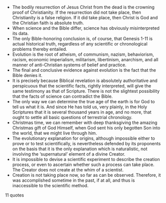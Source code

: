  - The bodily resurrection of Jesus Christ from the dead is the crowning proof of Christianity. If the resurrection did not take place, then Christianity is a false religion. If it did take place, then Christ is God and the Christian faith is absolute truth.
 - When science and the Bible differ, science has obviously misinterpreted its data.
 - The only Bible-honoring conclusion is, of course, that Genesis 1-11 is actual historical truth, regardless of any scientific or chronological problems thereby entailed.
 - Evolution is the root of atheism, of communism, nazism, behaviorism, racism, economic imperialism, militarism, libertinism, anarchism, and all manner of anti-Christian systems of belief and practice.
 - The final and conclusive evidence against evolution is the fact that the Bible denies it.
 - It is precisely because Biblical revelation is absolutely authoritative and perspicuous that the scientific facts, rightly interpreted, will give the same testimony as that of Scripture. There is not the slightest possibility that the facts of science can contradict the Bible.
 - The only way we can determine the true age of the earth is for God to tell us what it is. And since He has told us, very plainly, in the Holy Scriptures that it is several thousand years in age, and no more, that ought to settle all basic questions of terrestrial chronology.
 - Christmas time, we can remember with deep thanksgiving the amazing Christmas gift of God Himself, when God sent his only begotten Son into the world, that we might live through him.
 - The evolutionary explanation for origins, although impossible either to prove or to test scientifically, is nevertheless defended by its proponents on the basis that it is the only explanation which is naturalistic, not involving the ‘supernatural’ element of a divine Creator.
 - It is impossible to devise a scientific experiment to describe the creation process, or even to ascertain whether such a process can take place. The Creator does not create at the whim of a scientist.
 - Creation is not taking place now, so far as can be observed. Therefore, it was accomplished sometime in the past, if at all, and thus is inaccessible to the scientific method.

11 quotes